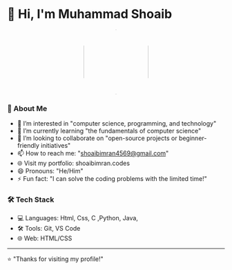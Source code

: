 # 👋 Hi, I'm Muhammad Shoaib 
<p align="center">
  <img src="https://avatars.githubusercontent.com/u/214978766" width="150" style="clip-path: polygon(50% 0%, 100% 25%, 100% 75%, 50% 100%, 0% 75%, 0% 25%);"/>
</p>

### 🌟 About Me
- 👀 I’m interested in "computer science, programming, and technology" 
- 🌱 I’m currently learning "the fundamentals of computer science"
- 💞️ I’m looking to collaborate on "open-source projects or beginner-friendly initiatives"
- 📫 How to reach me: "shoaibimran4569@gmail.com"
- 🌐 Visit my portfolio: shoaibimran.codes
- 😄 Pronouns: "He/Him"
- ⚡ Fun fact: "I can solve the coding  problems with the limited time!"

### 🛠️ Tech Stack
- 💻 Languages: Html, Css, C ,Python, Java, 
- 🛠️ Tools: Git, VS Code
- 🌐 Web: HTML/CSS 

---

⭐ "Thanks for visiting my profile!"
